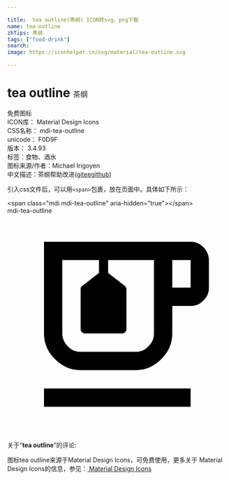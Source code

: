 ```yaml
---

title:  tea outline(茶纲) ICON转svg、png下载
name: tea-outline
zhTips: 茶纲
tags: ["food-drink"]
search: 
image: https://iconhelper.cn/svg/material/tea-outline.svg

---
```


# tea outline  <small style="font-size: 60%;font-weight: 100">茶纲</small>


<div class="detail-page">
<p>
<span><span class="badge-success badge">免费图标</span> </span>
<br/>
<span>
ICON库：
<span class="badge-secondary badge">Material Design Icons</span> 
</span>
<br/>
<span>
CSS名称：
<span class="badge-secondary badge">mdi-tea-outline</span> 
</span>
<br/>
<span>
unicode：
<span class="badge-secondary badge">F0D9F</span> 
<copy-btn content='F0D9F' btn-title=""></copy-btn>
<copy-btn :content='String.fromCodePoint(parseInt("F0D9F", 16))' btn-title="复制U"></copy-btn>
</span>
<br/>
<span>
版本：
<span class="badge-secondary badge">3.4.93</span> 
</span><br/><span>标签：<span class="badge-light badge"><router-link to="/tags/food-drink.html">食物、酒水</router-link></span></span>
<br/>
<span>图标来源/作者：<span class="badge-light badge">Michael Irigoyen</span></span> 
<br/>
<span class="zh-detail">中文描述：<span class="badge-primary badge">茶纲</span><span class="help-link"><span>帮助改进</span>(<a href="https://gitee.com/liuwave/icon-helper/edit/master/json/material/tea-outline.json" target="_blank" rel="noopener noreferrer">gitee</a><a href="https://github.com/liuwave/icon-helper/edit/master/json/material/tea-outline.json" target="_blank" rel="noopener noreferrer">github</a></span>)</span><br/>
</p>
</div>
<div class="alert alert-dark">
  <i class="mdi mdi-tea-outline mdi-48px"></i>
  <i class="mdi mdi-tea-outline mdi-36px"></i>
  <i class="mdi mdi-tea-outline mdi-24px"></i>
  <i class="mdi mdi-tea-outline mdi-18px"></i>
</div>
<div>
  <p>引入css文件后，可以用<code>&lt;span&gt;</code>包裹，放在页面中。具体如下所示：    
  </p>
  <div class="alert alert-primary" style="font-size: 14px">
    &lt;span class="mdi mdi-tea-outline" aria-hidden="true"&gt;&lt;/span&gt;
    <copy-btn content='<span class="mdi mdi-tea-outline" aria-hidden="true"></span>'></copy-btn>
  </div>
  <div class="alert alert-secondary">
    <i class="mdi mdi-tea-outline"
    style="font-size: 24px"
    aria-hidden="true"></i> mdi-tea-outline
    <copy-btn content="mdi-tea-outline" btn-title="复制图标名称"></copy-btn>
  </div>
</div>
<div id="svg" class="svg-wrap">
<svg xmlns="http://www.w3.org/2000/svg" viewBox="0 0 24 24"><path d="M4,19H20V21H4V19M21.4,3.6C21,3.2 20.6,3 20,3H4V13C4,14.1 4.4,15 5.2,15.8C6,16.6 6.9,17 8,17H14C15.1,17 16,16.6 16.8,15.8C17.6,15 18,14.1 18,13V10H20C20.6,10 21,9.8 21.4,9.4C21.8,9 22,8.6 22,8V5C22,4.5 21.8,4 21.4,3.6M16,5V8L16,10V13C16,13.6 15.8,14 15.4,14.4C15,14.8 14.6,15 14,15H8C7.4,15 7,14.8 6.6,14.4C6.2,14 6,13.5 6,13V5H10V6.4L8.2,7.8C8,7.9 8,8.1 8,8.2V12.5C8,12.8 8.2,13 8.5,13H12.5C12.8,13 13,12.8 13,12.5V8.2C13,8 12.9,7.9 12.8,7.8L11,6.4V5H16M20,8H18V5H20V8Z" /></svg>
</div>
<detail full-name='mdi-tea-outline'></detail>
<div class="icon-detail__container">
<p>关于“<b>tea outline</b>”的评论:</p>
</div>
<Vssue title="关于“tea outline”的评论" />    
<div><p>图标tea outline来源于Material Design Icons，可免费使用，更多关于 Material Design Icons的信息，参见：<a target="_blank" href="https://iconhelper.cn/material.html"> Material Design Icons</a>
</p></div>
